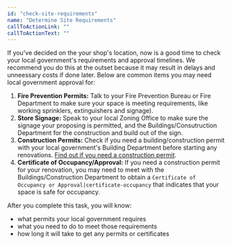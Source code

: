 ```yaml
---
id: "check-site-requirements"
name: "Determine Site Requirements"
callToActionLink: ""
callToActionText: ""
---
```


If you've decided on the your shop's location, now is a good time to check your local government's requirements and approval timelines. We recommend you do this at the outset because it may result in delays and unneessary costs if done later. Below are common items you may need local government approval for:
        
1. **Fire Prevention Permits:** Talk to your Fire Prevention Bureau or Fire Department to make sure your space is meeting requirements, like working sprinklers, extinguishers and signage).
2. **Store Signage:** Speak to your local Zoning Office to make sure the signage your proposing is permitted, and the Buildings/Consutruction Department for the construction and build out of the sign.
3. **Construction Permits:** Check if you need a building/construction permit with your local government's Building Department before starting any renovations. [Find out if you need a construction permit](https://business.nj.gov/pages/building-permits-and-inspections).
4. **Certificate of Occupancy/Approval:** If you need a construction permit for your renovation, you may need to meet with the Buildings/Construction Department to obtain a `Certificate of Occupancy or Approval|certificate-occupancy` that indicates that your space is safe for occupancy. 
       
After you complete this task, you will know:
- what permits your local government requires
- what you need to do to meet those requirements 
- how long it will take to get any permits or certificates
